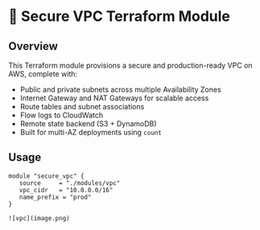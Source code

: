 # 🔐 Secure VPC Terraform Module

## Overview
This Terraform module provisions a secure and production-ready VPC on AWS, complete with:

- Public and private subnets across multiple Availability Zones
- Internet Gateway and NAT Gateways for scalable access
- Route tables and subnet associations
- Flow logs to CloudWatch
- Remote state backend (S3 + DynamoDB)
- Built for multi-AZ deployments using `count`
## Usage

```hcl
module "secure_vpc" {
   source     = "./modules/vpc"
   vpc_cidr   = "10.0.0.0/16"
   name_prefix = "prod"
}

![vpc](image.png)